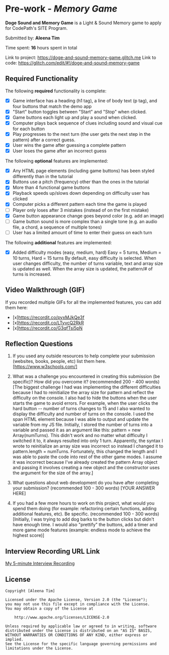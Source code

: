 # Pre-work - *Memory Game*

**Doge Sound and Memory Game** is a Light & Sound Memory game to apply for CodePath's SITE Program. 

Submitted by: **Aleena Tim**

Time spent: **16** hours spent in total

Link to project: https://doge-and-sound-memory-game.glitch.me
Link to code: https://glitch.com/edit/#!/doge-and-sound-memory-game

## Required Functionality

The following **required** functionality is complete:

* [x] Game interface has a heading (h1 tag), a line of body text (p tag), and four buttons that match the demo app
* [x] "Start" button toggles between "Start" and "Stop" when clicked. 
* [x] Game buttons each light up and play a sound when clicked. 
* [x] Computer plays back sequence of clues including sound and visual cue for each button
* [x] Play progresses to the next turn (the user gets the next step in the pattern) after a correct guess. 
* [x] User wins the game after guessing a complete pattern
* [x] User loses the game after an incorrect guess

The following **optional** features are implemented:

* [x] Any HTML page elements (including game buttons) has been styled differently than in the tutorial
* [x] Buttons use a pitch (frequency) other than the ones in the tutorial
* [x] More than 4 functional game buttons
* [x] Playback speeds up/slows down depending on difficulty user has clicked
* [x] Computer picks a different pattern each time the game is played
* [ ] Player only loses after 3 mistakes (instead of on the first mistake)
* [x] Game button appearance change goes beyond color (e.g. add an image)
* [ ] Game button sound is more complex than a single tone (e.g. an audio file, a chord, a sequence of multiple tones)
* [ ] User has a limited amount of time to enter their guess on each turn

The following **additional** features are implemented:

- [x] Added difficulty modes (easy, medium, hard) Easy = 5 turns, Medium = 10 turns, Hard = 15 turns
      By default, easy difficulty is selected. When user changes difficulty, the number of turns variable, text
      and array size is updated as well. When the array size is updated, the pattern/# of turns is increased.

## Video Walkthrough (GIF)

If you recorded multiple GIFs for all the implemented features, you can add them here:
* [x]https://recordit.co/pyxMJkQe3f
* [x]https://recordit.co/LTyvcQ2RkR
* [x]https://recordit.co/G3qfTsi5pN

## Reflection Questions
1. If you used any outside resources to help complete your submission (websites, books, people, etc) list them here. 
[https://www.w3schools.com/]

2. What was a challenge you encountered in creating this submission (be specific)? How did you overcome it? (recommended 200 - 400 words) 
[The biggest challenge I had was implementing the different difficulties because I had to reinitialize the array size for pattern and
reflect the difficulty on the console. I also had to hide the buttons when the user starts the game to avoid errors.
For example, when the user clicks the hard button -- number of turns changes to 15 and I also wanted to display the difficulty and
number of turns on the console. I used the span HTML element because I was able to output and update the variable from my JS file.
Initially, I stored the number of turns into a variable and passed it as an argument like this: pattern = new Array(numTurns). This didn't 
work and no matter what difficulty I switched it to, it always resulted into only 1 turn. Apparently, the syntax I wrote to reinitialize 
an array size was incorrect so instead I changed it to pattern.length = numTurns. Fortunately, this changed the length and I was able to 
paste the code into rest of the other game modes. I assume it was incorrect because I've already created the pattern Array object and 
passing it involves creating a new object and the constructor uses the argument for the size of the array.]

3. What questions about web development do you have after completing your submission? (recommended 100 - 300 words) 
[YOUR ANSWER HERE]

4. If you had a few more hours to work on this project, what would you spend them doing (for example: refactoring certain functions, adding additional features, etc). Be specific. (recommended 100 - 300 words) 
[Initially, I was trying to add dog barks to the button clicks but didn't have enough time. I would also "prettify" the buttons, add a timer
and more game mode features (example: endless mode to achieve the highest score)]



## Interview Recording URL Link

[My 5-minute Interview Recording](your-link-here)


## License

    Copyright [Aleena Tim]

    Licensed under the Apache License, Version 2.0 (the "License");
    you may not use this file except in compliance with the License.
    You may obtain a copy of the License at

        http://www.apache.org/licenses/LICENSE-2.0

    Unless required by applicable law or agreed to in writing, software
    distributed under the License is distributed on an "AS IS" BASIS,
    WITHOUT WARRANTIES OR CONDITIONS OF ANY KIND, either express or implied.
    See the License for the specific language governing permissions and
    limitations under the License.
